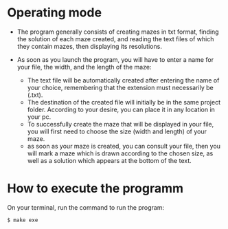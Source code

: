 # Operating mode

- The program generally consists of creating mazes in txt format, finding the solution of each maze created, and reading the text files of which they contain mazes, then displaying its resolutions.

- As soon as you launch the program, you will have to enter a name for your file, the width, and the length of the maze:
   * The text file will be automatically created after entering the name of your choice, remembering that the extension must necessarily be (.txt).
   * The destination of the created file will initially be in the same project folder. According to your desire, you can place it in any location in your pc.
   * To successfully create the maze that will be displayed in your file, you will first need to choose the size (width and length) of your maze.
   * as soon as your maze is created, you can consult your file, then you will mark a maze which is drawn according to the chosen size, as well as a solution which appears at the bottom of the text.

# How to execute the programm
On your terminal, run the command to run the program:

``` bash
$ make exe
```
